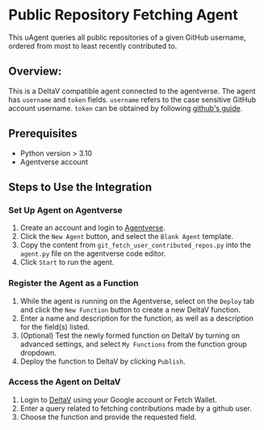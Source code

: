 # Public Repository Fetching Agent

This uAgent queries all public repositories of a given GitHub username, ordered from most to least recently contributed to.

## Overview:

This is a DeltaV compatible agent connected to the agentverse. The agent has `username` and `token` fields. `username` refers to the case sensitive GitHub account username. `token` can be obtained by following [github's guide](https://docs.github.com/en/authentication/keeping-your-account-and-data-secure/managing-your-personal-access-tokens).

## Prerequisites

- Python version > 3.10
- Agentverse account

## Steps to Use the Integration

### Set Up Agent on Agentverse

1. Create an account and login to [Agentverse](https://agentverse.ai).
2. Click the `New Agent` button, and select the `Blank Agent` template.
3. Copy the content from `git_fetch_user_contributed_repos.py` into the `agent.py` file on the agentverse code editor.
4. Click `Start` to run the agent.

### Register the Agent as a Function

1. While the agent is running on the Agentverse, select on the `Deploy` tab and click the `New Function` button to create a new DeltaV function.
2. Enter a name and description for the function, as well as a description for the field(s) listed.
3. (Optional) Test the newly formed function on DeltaV by turning on advanced settings, and select `My Functions` from the function group dropdown.
4. Deploy the function to DeltaV by clicking `Publish`.

### Access the Agent on DeltaV

1. Login to [DeltaV](https://deltav.agentverse.ai/home) using your Google account or Fetch Wallet.
2. Enter a query related to fetching contributions made by a github user.
3. Choose the function and provide the requested field.
